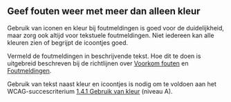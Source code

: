 ## Geef fouten weer met meer dan alleen kleur

Gebruik van iconen en kleur bij foutmeldingen is goed voor de duidelijkheid, maar zorg ook altijd voor tekstuele foutmeldingen. Niet iedereen kan alle kleuren zien of begrijpt de icoontjes goed.

Vermeld de foutmeldingen in beschrijvende tekst. Hoe dit te doen is uitgebreid beschreven bij de richtlijnen over [Voorkom fouten](/richtlijnen/formulieren/help-de-gebruiker) en [Foutmeldingen](/richtlijnen/formulieren/foutmeldingen).

Gebruik van tekst naast kleur en icoontjes is nodig om te voldoen aan het WCAG-succescriterium [1.4.1 Gebruik van kleur](wcag/1.4.1) (niveau A).
